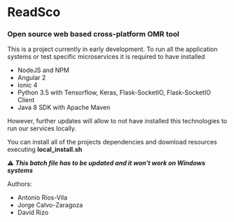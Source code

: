 # ReadSco
### Open source web based cross-platform OMR tool

This is a project currently in early development.
To run all the application systems or test specific microservices it is required to have installed

* NodeJS and NPM
* Angular 2
* Ionic 4
* Python 3.5 with Tensorflow, Keras, Flask-SocketIO, Flask-SocketIO Client
* Java 8 SDK with Apache Maven

However, further updates will allow to not have installed this technologies to run our services locally.

You can install all of the projects dependencies and download resources executing **local_install.sh**

:warning: __*This batch file has to be updated and it won't work on Windows systems*__

Authors:
* Antonio Ríos-Vila
* Jorge Calvo-Zaragoza
* David Rizo

